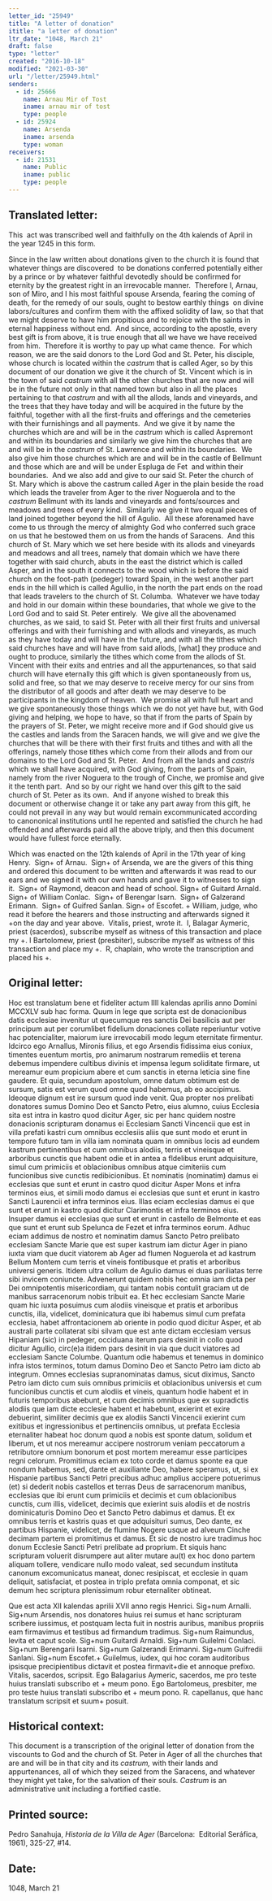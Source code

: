 ```yaml
---
letter_id: "25949"
title: "A letter of donation"
ititle: "a letter of donation"
ltr_date: "1048, March 21"
draft: false
type: "letter"
created: "2016-10-18"
modified: "2021-03-30"
url: "/letter/25949.html"
senders:
  - id: 25666
    name: Arnau Mir of Tost
    iname: arnau mir of tost
    type: people
  - id: 25924
    name: Arsenda
    iname: arsenda
    type: woman
receivers:
  - id: 21531
    name: Public
    iname: public
    type: people
---
```

<h2> Translated letter:</h2><p>This &nbsp;act was transcribed well and faithfully on the 4th kalends of April in the year 1245 in this form.</p><p>Since in the law written about donations given to the church it is found that whatever things are discovered&nbsp; to be donations conferred potentially either by a prince or by whatever faithful devotedly should be confirmed for eternity by the greatest right in an irrevocable manner.&nbsp; Therefore I, Arnau, son of Miro, and I his most faithful spouse Arsenda, fearing the coming of death, for the remedy of our souls, ought to bestow earthly things&nbsp; on divine labors/cultures and confirm them with the affixed solidity of law, so that that we might deserve to have him propitious and to rejoice with the saints in eternal happiness without end.&nbsp; And since, according to the apostle, every best gift is from above, it is true enough that all we have we have received from him.&nbsp; Therefore it is worthy to pay up what came thence.&nbsp; For which reason, we are the said donors to the Lord God and St. Peter, his disciple, whose church is located within the <i>castrum</i> that is called Ager, so by this document of our donation we give it the church of St. Vincent which is in the town of said <i>castrum</i> with all the other churches that are now and will be in the future not only in that named town but also in all the places pertaining to that <i>castrum</i> and with all the allods, lands and vineyards, and the trees that they have today and will be acquired in the future by the faithful, together with all the first-fruits and offerings and the cemeteries with their furnishings and all payments.&nbsp; And we give it by name the churches which are and will be in the <i>castrum</i> which is called Aspremont and within its boundaries and similarly we give him the churches that are and will be in the <i>castrum</i> of St. Lawrence and within its boundaries.&nbsp; We also give him those churches which are and will be in the castle of Bellmunt and those which are and will be under Espluga de Fet&nbsp; and within their boundaries.&nbsp; And we also add and give to our said St. Peter the church of St. Mary which is above the castrum called Ager in the plain beside the road which leads the traveler from Ager to the river Noguerola and to the <i>castrum </i>Bellmunt with its lands and vineyards and fonts/sources and meadows and trees of every kind.&nbsp; Similarly we give it two equal pieces of land joined together beyond the hill of Agulio.&nbsp; All these aforenamed have come to us through the mercy of almighty God who conferred such grace on us that he bestowed them on us from the hands of Saracens.&nbsp; And this church of St. Mary which we set here beside with its allods and vineyards and meadows and all trees, namely that domain which we have there together with said church, abuts in the east the district which is called Asper, and in the south it connects to the wood which is before the said church on the foot-path (pedeger) toward Spain, in the west another part ends in the hill which is called Agullio, in the north the part ends on the road that leads travelers to the church of St. Columba.&nbsp; Whatever we have today and hold in our domain within these boundaries, that whole we give to the Lord God and to said St. Peter entirely.&nbsp; We give all the abovenamed churches, as we said, to said St. Peter with all their first fruits and universal offerings and with their furnishing and with allods and vineyards, as much as they have today and will have in the future, and with all the tithes which said churches have and will have from said allods, [what] they produce and ought to produce, similarly the tithes which come from the allods of St. Vincent with their exits and entries and all the appurtenances, so that said church will have eternally this gift which is given spontaneously from us, solid and free, so that we may deserve to receive mercy for our sins from the distributor of all goods and after death we may deserve to be participants in the kingdom of heaven.&nbsp; We promise all with full heart and we give spontaneously those things which we do not yet have but, with God giving and helping, we hope to have, so that if from the parts of Spain by the prayers of St. Peter, we might receive more and if God should give us the castles and lands from the Saracen hands, we will give and we give the churches that will be there with their first fruits and tithes and with all the offerings, namely those tithes which come from their allods and from our domains to the Lord God and St. Peter.&nbsp; And from all the lands and <i>castris </i>which we shall have acquired, with God giving, from the parts of Spain, namely from the river Noguera to the trough of Cinche, we promise and give it the tenth part.&nbsp; And so by our right we hand over this gift to the said church of St. Peter as its own.&nbsp; And if anyone wished to break this document or otherwise change it or take any part away from this gift, he could not prevail in any way but would remain excommunicated according to canononical institutions until he repented and satisfied the church he had offended and afterwards paid all the above triply, and then this document would have fullest force eternally.</p><p>Which was enacted on the 12th kalends of April in the 17th year of king Henry.&nbsp; Sign+ of Arnau.&nbsp; Sign+ of Arsenda, we are the givers of this thing and ordered this document to be written and afterwards it was read to our ears and we signed it with our own hands and gave it to witnesses to sign it.&nbsp; Sign+ of Raymond, deacon and head of school. Sign+ of Guitard Arnald.&nbsp; Sign+ of William Conlac.&nbsp; Sign+ of Berengar Isarn.&nbsp; Sign+ of Galzerand Erimann.&nbsp; Sign+ of Guifred Sanlan. Sign+ of Escofet. + William, judge, who read it before the hearers and those instructing and afterwards signed it +on the day and year above.&nbsp; Vitalis, priest, wrote it.&nbsp; I, Balagar Aymeric, priest (sacerdos), subscribe myself as witness of this transaction and place my +. I Bartolomew, priest (presbiter), subscribe myself as witness of this transaction and place my +.&nbsp; R, chaplain, who wrote the transcription and placed his +.</p><h2 class="mt-4"> Original letter:</h2><p>Hoc est translatum bene et fideliter actum IIII kalendas aprilis anno Domini MCCXLV sub hac forma. Quum in lege que scripta est de donacionibus datis ecclesiae invenitur ut quecumque res sanctis Dei basilicis aut per principum aut per corumlibet fidelium donaciones collate reperiuntur votive hac potencialiter, maiorum iure irrevocabili modo legum eternitate firmentur. Idcirco ego Arnallus, Mironis filius, et ego Arsendis fidissima eius coniux, timentes euentum mortis, pro animarum nostrarum remediis et terena debemus impendere cultibus divinis et impensa legum soliditate firmare, ut mereamur eum propicium abere et cum sanctis in eterna leticia sine fine gaudere. Et quia, secundum apostolum, omne da­tum obtimum est de sursum, satis est verum quod omne quod habemus, ab eo accipimus. Ideoque dignum est ire sursum quod inde venit. Qua propter nos prelibati donatores sumus Domino Deo et Sancto Petro, eius alumno, cuius Ecclesia sita est intra in kastro quod dicitur Ager, sic per hanc quidem nostre donacionis scripturam donamus ei Ecclesiam Sancti Vincencii que est in villa prefati kastri cum omnibus ecclesiis aliis que sunt modo et erunt in tempore futuro tam in villa iam nominata quam in omnibus locis ad eundem kastrum pertinentibus et cum omnibus alodiis, terris et vineisque et arboribus cunctis que habent odie et in antea a fldelibus erunt adquisiture, simul cum primiciis et oblacionibus omnibus atque cimiteriis cum funcionibus sive cunctis redibicionibus. Et nominatis (nominatim) damus ei ecclesias que sunt et erunt in castro quod dicitur Asper Mons et infra terminos eius, et simili modo damus ei ecclesias que sunt et erunt in kastro Sancti Laurencii et infra terminos eius. Illas eciam ecclesias damus ei que sunt et erunt in kastro quod dicitur Clarimontis et infra terminos eius. Insuper damus ei ecclesias que sunt et erunt in castello de Belmonte et eas que sunt et erunt sub Spelunca de Fezet et infra terminos eorum. Adhuc eciam addimus de nostro et nominatim damus Sancto Petro prelibato ecclesiam Sancte Marie que est su­per kastrum iam dictur Ager in piano iuxta viam que ducit viatorem ab Ager ad flumen Noguerola et ad kastrum Bellum Montem cum terris et vineis fontibusque et pratis et arboribus universi generis. Itidem ultra collum de Agulio damus ei duas pariliatas terre sibi invicem coniuncte. Advenerunt quidem nobis hec omnia iam dicta per Dei omnipotentis misericordiam, qui tantam nobis contulit graciam ut de manibus sarracenorum nobis tribuit ea. Et hec ecclesiam Sancte Marie quam hic iuxta posuimus cum alodiis vineisque et pratis et arboribus cunctis, illa, vide­licet, dominicatura que ibi habemus simul cum prefata ecclesia, habet affrontacionem ab oriente in podio quod dicitur Asper, et ab australi parte collaterat sibi silvam que est ante dictam ecclesiam versus Hipaniam (sic) in pedeger, occiduana iterum pars desinit in collo quod dicitur Agullio, circ(e)a itidem pars desinit in via que ducit viatores ad ecclesiam Sancte Columbe. Quantum odie habemus et tenemus in dominico infra istos terminos, totum damus Domino Deo et Sancto Petro iam dicto ab integrum. Omnes ecclesias supranominatas damus, sicut diximus, Sancto Petro iam dicto cum suis omnibus primiciis et oblacionibus universis et cum funcionibus cunctis et cum alodiis et vineis, quantum hodie habent et in futuris temporibus abebunt, et cum decimis omnibus que ex supradictis alodiis que iam dicte ecclesie habent et habebunt, exierint et exire debuerint, similiter decimis que ex alodiis Sancti Vincencii exierint cum exitibus et ingressionibus et pertinenciis omnibus, ut prefata Ecclesia eternaliter habeat hoc donum quod a nobis est sponte datum, solidum et liberum, et ut nos mereamur accipere nostrorum veniam peccatorum a retributore omnium bonorum et post mortem mereamur esse participes regni celorum. Promitimus eciam ex toto corde et damus sponte ea que nondum habemus, sed, dante et auxiliante Deo, habere speramus, ut, si ex Hispanie partibus Sancti Petri precibus adhuc amplius accipere potuerimus (et) si dederit nobis castellos et terras Deus de sarracenorum manibus, ecclesias que ibi erunt cum primiciis et decimis et cum obla­cionibus cunctis, cum illis, videlicet, decimis que exierint suis alodiis et de nostris dominicaturis Domino Deo et Sancto Petro dabimus et damus. Et ex omnibus terris et kastris quas et que adquisituri sumus, Deo dante, ex partibus Hispanie, videlicet, de flumine Nogere usque ad alveum Cinche decimam partem ei promitimus et damus. Et sic de nostro iure tradimus hoc donum Ecclesie Sancti Petri prelibate ad proprium. Et siquis hanc scripturam voluerit disrumpere aut aliter mutare au(t) ex hoc dono partem aliquam tollere, vendicare nullo modo valeat, sed secundum instituta canonum excomunicatus maneat, donec resipiscat, et ecclesie in quam deliquit, satisfaciat, et postea in triplo prefata omnia componat, et sic demum hec scriptura plenissimum robur eternaliter obtineat.</p><p>Que est acta XII kalendas aprilii XVII anno regis Henrici. Sig+num Arnalli. Sig+num Arsendis, nos donatores huius rei sumus et hanc scripturam scribere iussimus, et postquam lecta fuit in nostris auribus, manibus propriis eam firmavimus et testibus ad firmandum tradimus. Sig+num Raimundus, levita et caput scole. Sig+num Guitardi Arnaldi. Sig+num Guilelmi Conlaci. Sig+num Berengarii Isarni. Sig+num Galzerandi Erimanni. Sig+num Guifredii Sanlani. Sig+num Escofet.+ Guilelmus, iudex, qui hoc coram auditoribus ipsisque precipientibus dictavit et postea firmavit+die et annoque prefixo. Vitalis, sacerdos, scripsit. Ego Balagarius Aymeric, sacerdos, me pro teste huius translati subscribo et + meum pono. Ego Bartolomeus, presbiter, me pro teste huius translati subscribo et + meum pono. R. capellanus, que hanc translatum scripsit et suum+ posuit.</p><h2 class="mt-4"> Historical context:</h2><p>This document is a transcription of the original letter of donation from the viscounts to God and the church of St. Peter in Ager of all the churches that are and will be in that city and its <i>castrum, </i>with their lands and appurtenances, all of which they seized from the Saracens, and whatever they might yet take, for the salvation of their souls<i>. Castrum</i> is an administrative unit including a fortified castle.&nbsp;</p><h2 class="mt-4"> Printed source:</h2><p>Pedro Sanahuja, <i>Historia de la Villa de Ager</i> (Barcelona:&nbsp; Editorial Seráfica, 1961), 325-27, #14.</p><h2 class="mt-4"> Date:</h2>1048, March 21
